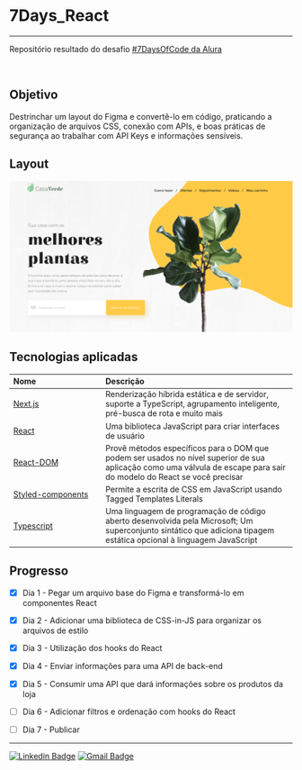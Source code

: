 # 7Days_React



____


Repositório resultado do desafio [#7DaysOfCode da Alura](https://7daysofcode.io/)

<br/>

## Objetivo

Destrinchar um layout do Figma e convertê-lo em código, praticando a organização de arquivos CSS, conexão com APIs, e boas práticas de segurança ao trabalhar com API Keys e informações sensíveis.



## Layout

![Layout](/prototipo.png)

## Tecnologias aplicadas

| <div style="width: 150px">Nome</div> | Descrição|
| :----- | :----- |
| [Next.js](https://nextjs.org/) | Renderização híbrida estática e de servidor, suporte a TypeScript, agrupamento inteligente, pré-busca de rota e muito mais|
| [React](https://pt-br.reactjs.org/) | Uma biblioteca JavaScript para criar interfaces de usuário|
| [React-DOM](https://pt-br.reactjs.org/docs/react-dom.html) | Provê métodos específicos para o DOM que podem ser usados no nível superior de sua aplicação como uma válvula de escape para sair do modelo do React se você precisar|
| [Styled-components](https://styled-components.com/) | Permite a escrita de CSS em JavaScript usando Tagged Templates Literals|
| [Typescript](https://www.typescriptlang.org/) | Uma linguagem de programação de código aberto desenvolvida pela Microsoft; Um superconjunto sintático que adiciona tipagem estática opcional à linguagem JavaScript|

## Progresso

- [x] Dia 1 - Pegar um arquivo base do Figma e transformá-lo em componentes React
- [x] Dia 2 - Adicionar uma biblioteca de CSS-in-JS para organizar os arquivos de estilo
- [x] Dia 3 - Utilização dos hooks do React
- [x] Dia 4 - Enviar informações para uma API de back-end
- [x] Dia 5 - Consumir uma API que dará informações sobre os produtos da loja
- [ ] Dia 6 - Adicionar filtros e ordenação com hooks do React
- [ ] Dia 7 - Publicar


____


[![Linkedin Badge](https://img.shields.io/badge/-LinkedIn-blue?style=flat-square&logo=Linkedin&logoColor=white&link=https://www.linkedin.com/in/gladisonribeirodasilva)](https://www.linkedin.com/in/gladisonribeirodasilva) [![Gmail Badge](https://img.shields.io/badge/Gmail-D14836?style=flat-square&logo=gmail&logoColor=white&link=mailto:gladison.ti@gmail.com)](mailto:gladison.ti@gmail.com)
